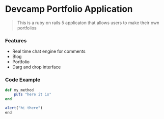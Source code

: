 # Devcamp Portfolio Application

> This is a ruby on rails 5 applicaton that allows users to make their own portfolios

### Features

- Real time chat engine for comments
- Blog
- Portfolio
- Darg and drop interface

### Code Example

```ruby
def my_method
	puts "here it is"
end
```
```javascript
alert("hi there")
end
```